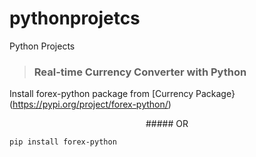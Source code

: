 # pythonprojetcs
Python Projects

> ### Real-time Currency Converter with Python

Install forex-python package from [Currency Package}(https://pypi.org/project/forex-python/)

<p align="center">##### OR </p>
            
```pip install forex-python```
